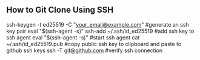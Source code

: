 ## How to Git Clone Using SSH

ssh-keygen -t ed25519 -C "your_email@example.com" #generate an ssh key pair
eval "$(ssh-agent -s)"
ssh-add ~/.ssh/id_ed25519 #add ssh key to ssh agent
eval "$(ssh-agent -s)" #start ssh agent
cat ~/.ssh/id_ed25519.pub #copy public ssh key to clipboard and paste to github ssh keys
ssh -T git@github.com #verify ssh connection
